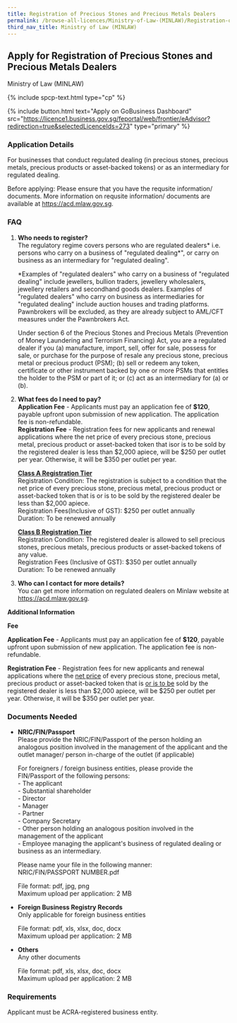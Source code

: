 ```yaml
---
title: Registration of Precious Stones and Precious Metals Dealers
permalink: /browse-all-licences/Ministry-of-Law-(MINLAW)/Registration-of-Precious-Stones-and-Precious-Metals-Dealers
third_nav_title: Ministry of Law (MINLAW)
---
```


## Apply for Registration of Precious Stones and Precious Metals Dealers

Ministry of Law (MINLAW)

{% include spcp-text.html type="cp" %}

{% include button.html text="Apply on GoBusiness Dashboard" src="https://licence1.business.gov.sg/feportal/web/frontier/eAdvisor?redirection=true&selectedLicenceIds=273" type="primary" %}

### Application Details

<p>For businesses that conduct regulated dealing (in precious stones, precious metals, precious products or asset-backed tokens) or as an intermediary for regulated dealing.</p>
 <p>Before applying: Please ensure that you have the requsite information/ documents. More information on requsite information/ documents are available at <a href="https://acd.mlaw.gov.sg/" target="_blank" rel="noopener">https://acd.mlaw.gov.sg</a>.</p>
 <H3>FAQ</H3>
 <ol>
 <li><strong>Who needs to register?</strong><br>
 The regulatory regime covers persons who are regulated dealers* i.e. persons who carry on a business of "regulated dealing*", or carry on business as an intermediary for "regulated dealing".<br>
 <p>*Examples of "regulated dealers" who carry on a business of "regulated dealing" include jewellers, bullion traders, jewellery wholesalers, jewellery retailers and secondhand goods dealers. Examples of "regulated dealers" who carry on business as intermediaries for "regulated dealing" include auction houses and trading platforms. Pawnbrokers will be excluded, as they are already subject to AML/CFT measures under the Pawnbrokers Act.</p>
 <p>Under section 6 of the Precious Stones and Precious Metals (Prevention of Money Laundering and Terrorism Financing) Act, you are a regulated dealer if you (a) manufacture, import, sell, offer for sale, possess for sale, or purchase for the purpose of resale any precious stone, precious metal or precious product (PSM); (b) sell or redeem any token, certificate or other instrument backed by one or more PSMs that entitles the holder to the PSM or part of it; or (c) act as an intermediary for (a) or (b).</li>
 <li><strong>What fees do I need to pay?</strong><br>
 <strong>Application Fee</strong> - Applicants must pay an application fee of <strong>$120</strong>, payable upfront upon submission of new application. The application fee is non-refundable.<br>
 <strong>Registration Fee</strong> - Registration fees for new applicants and renewal applications where the net price of every precious stone, precious metal, precious product or asset-backed token that isor is to be sold by the registered dealer is less than $2,000 apiece, will be $250 per outlet per year. Otherwise, it will be $350 per outlet per year. </li>
 <p><Strong><u>Class A Registration Tier</u></Strong><br>
 Registration Condition: The registration is subject to a condition that the net price of every precious stone, precious metal, precious product or asset-backed token that is or is to be sold by the registered dealer be less than $2,000 apiece.<br>
 Registration Fees(Inclusive of GST): $250 per outlet annually<br>
 Duration: To be renewed annually</p>
 <p><Strong><u>Class B Registration Tier</u></Strong><br>
 Registration Condition: The registered dealer is allowed to sell precious stones, precious metals, precious products or asset-backed tokens of any value.<br>
 Registration Fees (Inclusive of GST): $350 per outlet annually<br>
 Duration: To be renewed annually</p>
 <li><strong>Who can I contact for more details?</strong><br>
 You can get more information on regulated dealers on Minlaw website at <a href="https://acd.mlaw.gov.sg/" target="_blank" rel="noopener">https://acd.mlaw.gov.sg</a>.</li>
 </ol>

**Additional Information**

<p><strong>Fee</strong></p>
 <p><strong>Application Fee</strong> - Applicants must pay an application fee of <strong>$120</strong>, payable upfront upon submission of new application. The application fee is non-refundable.</p>
 <p><strong>Registration Fee</strong> - Registration fees for new applicants and renewal applications where the <u>net price</u> of every precious stone, precious metal, precious product or asset-backed token that is <u>or is to be</u> sold by the registered dealer is less than $2,000 apiece, will be $250 per outlet per year. Otherwise, it will be $350 per outlet per year.</p>

### Documents Needed

<ul>
 <li><strong>NRIC/FIN/Passport</strong><br>
 Please provide the NRIC/FIN/Passport of the person holding an analogous position involved in the management of the applicant and the outlet manager/ person in-charge of the outlet (if applicable)<br>
 <p>For foreigners / foreign business entities, please provide the FIN/Passport of the following persons:<br>
 - The applicant<br>
 - Substantial shareholder<br>
 - Director<br>
 - Manager<br>
 - Partner<br>
 - Company Secretary<br>
 - Other person holding an analogous position involved in the management of the applicant<br>
 - Employee managing the applicant's business of regulated dealing or business as an intermediary.</p>
 <p>Please name your file in the following manner:<br />NRIC/FIN/PASSPORT NUMBER.pdf</p>
 File format: pdf, jpg, png<br>
 Maximum upload per application: 2 MB</p></li>
 <li><strong>Foreign Business Registry Records</strong><br>
 Only applicable for foreign business entities<br>
 <p>File format: pdf, xls, xlsx, doc, docx<br>
 Maximum upload per application: 2 MB</li>
 <li><strong>Others</strong><br>
 Any other documents<br>
 <p>File format: pdf, xls, xlsx, doc, docx<br>
 Maximum upload per application: 2 MB</li>
 </ul>

### Requirements

<p>Applicant must be ACRA-registered business entity.</p>

